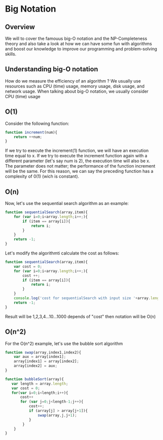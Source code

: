 # Big Notation

## Overview

We will to cover the famouus big-O notation and the NP-Completeness theory and also take a look at how we can have some fun
with algorithms and boost our knowledge to improve our programming and problem-solving skills.

## Understanding big-O notation
How do we measure the efficiency of an algorithm ? We usually use resources such as CPU (time) usage, memory usage, disk usage, and
network usage. When talking about big-O notation, we usually consider CPU (time) usage 

## O(1)

Consider the following function:

```js
function increment(num){
    return ++num;
}
```
If we try to execute the increment(1) function, we will have an execution time equal to x. If we try to execute the increment function again with a different parameter
(let's say num is 2), the execution time will also be x. The parameter does not matter; the performance of the function increment will be the same. For this reason, we 
can say the preceding function has a complexity of 0(1) (wich is constant). 

## O(n)

Now, let's use the sequential search algorithm as an example:

```js
function sequentialSearch(array,item){
    for (var i=0;i<array.length;i++;){
        if (item == array[i]){
            return i;
        }
    }
    return -1;
}
```

Let's modify the algorithmti calculate the cost as follows:

```js
function sequentialSearch(array,item){
    var cost = 0;
    for (var i=0;i<array.length;i++;){
        cost ++;
        if (item == array[i]){
            return i;
        }
    }
    console.log('cost for sequentialSearch with input size '+array.length+' is '+cost);
    return -1;
}
```

Result will be 1,2,3,4...10...1000 depends of "cost" then notation will be O(n)

## O(n^2)

For the O(n^2) example, let's use the bubble sort algorithm

```js
function swap(array,index1,index2){
    var aux = array[index1]; 
    array[index1] = array[index2];
    array[index2] = aux;
}

function bubbleSort(array){
   var length = array.length;
   var cost = 0;
   for(var i=0;i<length;i++){
       cost++
       for (var j=0;j<length-1;j++){
           cost++;
           if (array[j] > array[j+1]){
               swap(array,j,j+1);
           }
        }
    } 
}
```